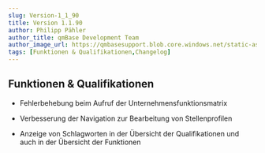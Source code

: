 ```yaml
---
slug: Version-1_1_90
title: Version 1.1.90
author: Philipp Pähler
author_title: qmBase Development Team
author_image_url: https://qmbasesupport.blob.core.windows.net/static-assets/img/persons/paehler_round.png
tags: [Funktionen & Qualifikationen,Changelog]
---
```

## Funktionen & Qualifikationen

*   Fehlerbehebung beim Aufruf der Unternehmensfunktionsmatrix

*   Verbesserung der Navigation zur Bearbeitung von Stellenprofilen

*   Anzeige von Schlagworten in der Übersicht der Qualifikationen und auch in der Übersicht der Funktionen